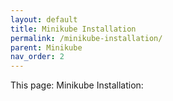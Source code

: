 ```yaml
---
layout: default
title: Minikube Installation
permalink: /minikube-installation/
parent: Minikube
nav_order: 2
---
```


This page: Minikube Installation: 